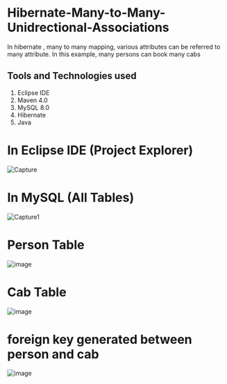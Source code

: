 # Hibernate-Many-to-Many-Unidrectional-Associations
In hibernate , many to many mapping, various attributes can be referred to many attribute.
In this example, many persons can book many cabs


Tools and Technologies used
--------------
1. Eclipse IDE
2. Maven 4.0
3. MySQL 8.0
4. Hibernate
5. Java

# In Eclipse IDE (Project Explorer)
![Capture](https://user-images.githubusercontent.com/22257930/220354193-a7c111f4-e25c-4a0c-bbfd-4a8808b69fc0.PNG)

# In MySQL (All Tables)
![Capture1](https://user-images.githubusercontent.com/22257930/220355231-cb1e56d8-cff4-4254-840d-069fcb3e1f84.PNG)

# Person Table
![image](https://user-images.githubusercontent.com/22257930/220355887-791ede25-9fb4-4e8b-8c54-366a0a7857b5.png)

# Cab Table
![image](https://user-images.githubusercontent.com/22257930/220356402-e95fa033-e029-46f9-8e06-12c4b9a8d038.png)

# foreign key generated between person and cab 
![image](https://user-images.githubusercontent.com/22257930/220356740-9ba14a15-7275-4792-b5bf-3ca1115d5bce.png)




